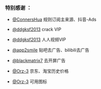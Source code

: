 ### 特别感谢 ：

* [@ConnersHua](https://github.com/DivineEngine/Profiles/tree/master) 规则订阅主来源、抖音-Ads

* [@ddgksf2013](https://raw.githubusercontent.com/ddgksf2013/Cuttlefish/master/Rewrite/UnlockApp.conf) crack VIP

* [@ddgksf2013](https://raw.githubusercontent.com/ddgksf2013/Cuttlefish/master/Rewrite/UnlockApp.conf) 人人视频VIP

* [@app2smile](https://github.com/app2smile/rules) 贴吧去广告、bilibili去广告

* [@blackmatrix7](https://raw.githubusercontent.com/blackmatrix7/ios_rule_script/master/script/startup/startup.lnplugin) 去开屏广告

* [@Orz-3](https://raw.githubusercontent.com/Orz-3/QuantumultX/master/JD_TB_price.conf) 京东、淘宝历史价格

* [@Orz-3](https://github.com/Orz-3/mini) 可用图标

